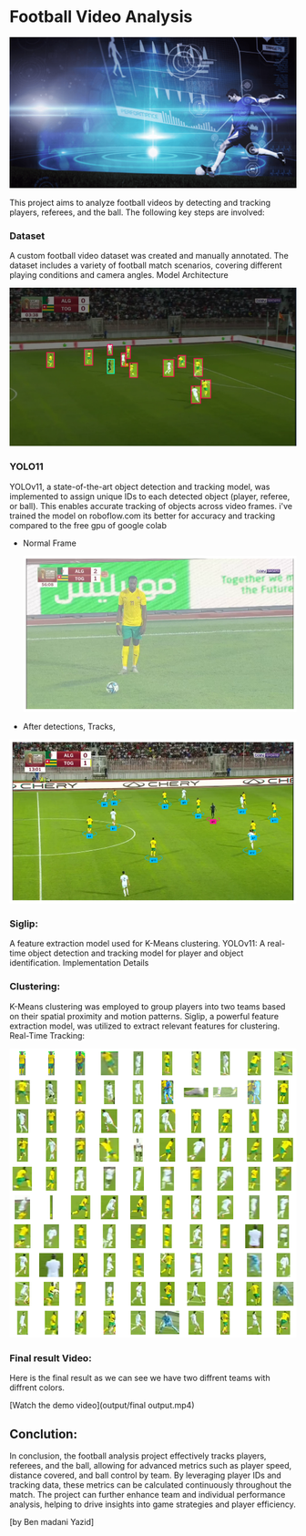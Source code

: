 # Football Video Analysis

![Football Analysis](images/banner.png)

This project aims to analyze football videos by detecting and tracking players, referees, and the ball. The following key steps are involved:

### Dataset

A custom football video dataset was created and manually annotated.
The dataset includes a variety of football match scenarios, covering different playing conditions and camera angles.
Model Architecture


![Football Analysis](images/annotation.png)


### YOLO11
YOLOv11, a state-of-the-art object detection and tracking model, was implemented to assign unique IDs to each detected object (player, referee, or ball).
This enables accurate tracking of objects across video frames.
i've trained the model on roboflow.com its better for accuracy and tracking compared to the free gpu of google colab

* Normal Frame

  ![Football Analysis](images/1frame.png)

* After detections, Tracks,

![Football Analysis](images/track_ids.png)



### Siglip:
A feature extraction model used for K-Means clustering.
YOLOv11: A real-time object detection and tracking model for player and object identification.
Implementation Details


### Clustering:
K-Means clustering was employed to group players into two teams based on their spatial proximity and motion patterns.
Siglip, a powerful feature extraction model, was utilized to extract relevant features for clustering.
Real-Time Tracking:

![Football Analysis](images/crops.png)

### Final result Video:

Here is the final result as we can see we have two diffrent teams with diffrent colors. 

[Watch the demo video](output/final output.mp4)




## Conclution:
In conclusion, the football analysis project effectively tracks players, referees, and the ball, allowing for advanced metrics such as player speed, distance covered, and ball control by team. By leveraging player IDs and tracking data, these metrics can be calculated continuously throughout the match. The project can further enhance team and individual performance analysis, helping to drive insights into game strategies and player efficiency.

[by Ben madani Yazid] 
